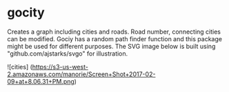 # gocity
Creates a graph including cities and roads. Road number, connecting cities can be modified. 
Gociy has a random path finder function and this package might be used for different purposes.
The SVG image below is built using "github.com/ajstarks/svgo" for illustration.


![cities] (https://s3-us-west-2.amazonaws.com/manorie/Screen+Shot+2017-02-09+at+8.06.31+PM.png)
